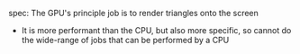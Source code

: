 
spec: The GPU's principle job is to render triangles onto the screen
- It is more performant than the CPU, but also more specific, so cannot do the wide-range of jobs that can be performed by a CPU
